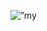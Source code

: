 
<p align=”center”>
<img width=”200" height=”200" src=”![Inoke Nakacia (1000 x 300 px)](https://user-images.githubusercontent.com/55421987/141046615-ae96e1fb-e21d-44b3-8206-9641ec54d1c6.png)" alt=”my banner”>
</p>
